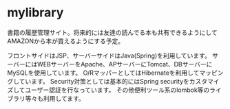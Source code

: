 # mylibrary
書籍の履歴管理サイト。将来的には友達の読んでる本も共有できるようにしてAMAZONから本が買えるようにする予定。


フロントサイドはJSP、サーバーサイドはJava(Spring)を利用しています。
サーバーにはWEBサーバーをApache、APサーバーにTomcat、DBサーバーにMySQLを使用しています。
O/RマッパーとしてはHibernateを利用してマッピングしています。
Security対策としては基本的にはSpring securityをカスタマイズしてユーザー認証を行なっています。
その他便利ツール系のlombok等のライブラリ等々も利用してます。
